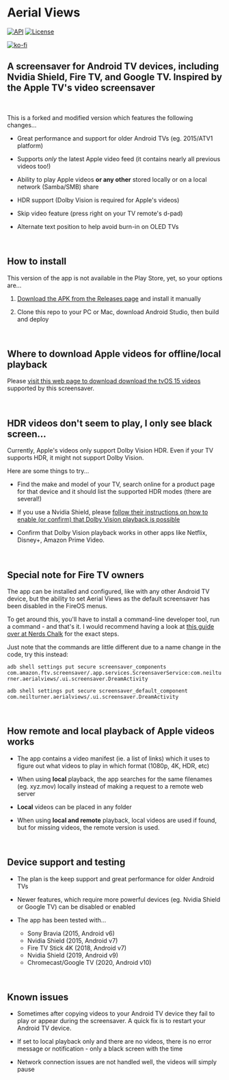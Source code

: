 # Aerial Views

[![API](https://img.shields.io/badge/API-23%2B-brightgreen.svg?style=flat)](https://android-arsenal.com/api?level=23)
[![License](https://img.shields.io/:license-gpl%20v3-brightgreen.svg?style=flat)](https://raw.githubusercontent.com/theothernt/AerialViews/master/LICENSE)

[![ko-fi](https://ko-fi.com/img/githubbutton_sm.svg)](https://ko-fi.com/I3I86BK6U)

## A screensaver for Android TV devices, including Nvidia Shield, Fire TV, and Google TV. Inspired by the Apple TV's video screensaver

<br/>

This is a forked and modified version which features the following changes...

- Great performance and support for older Android TVs (eg. 2015/ATV1 platform)

- Supports *only* the latest Apple video feed (it contains nearly all previous videos too!)

- Ability to play Apple videos **or any other** stored locally or on a local network (Samba/SMB) share

- HDR support (Dolby Vision is required for Apple's videos)

- Skip video feature (press right on your TV remote's d-pad)

- Alternate text position to help avoid burn-in on OLED TVs

<br/>

## How to install

This version of the app is not available in the Play Store, yet, so your options are...

1. [Download the APK from the Releases page](https://github.com/theothernt/AerialViews/releases) and install it manually

2. Clone this repo to your PC or Mac, download Android Studio, then build and deploy

<br/>

## Where to download Apple videos for offline/local playback

Please [visit this web page to download download the tvOS 15 videos](https://aerial-videos.netlify.app/) supported by this screensaver.

<br/>

## HDR videos don't seem to play, I only see black screen...

Currently, Apple's videos only support Dolby Vision HDR. Even if your TV supports HDR, it might not support Dolby Vision.

Here are some things to try...

* Find the make and model of your TV, search online for a product page for that device and it should list the supported HDR modes (there are several!)

* If you use a Nvidia Shield, please [follow their instructions on how to enable (or confirm) that Dolby Vision playback is possible](https://www.nvidia.com/en-us/shield/support/shield-tv/enable-dolby-vision-hdr10-on-shield/)

* Confirm that Dolby Vision playback works in other apps like Netflix, Disney+, Amazon Prime Video.

<br/>

## Special note for Fire TV owners

The app can be installed and configured, like with any other Android TV device, but the ability to set Aerial Views as the default screensaver has been disabled in the FireOS menus.

To get around this, you'll have to install a command-line developer tool, run a command - and that's it. I would recommend having a look at [this guide over at Nerds Chalk](https://nerdschalk.com/change-fire-tv-screensaver-apple-tv/) for the exact steps.

Just note that the commands are little different due to a name change in the code, try this instead:

`adb shell settings put secure screensaver_components com.amazon.ftv.screensaver/.app.services.ScreensaverService:com.neilturner.aerialviews/.ui.screensaver.DreamActivity` 

`adb shell settings put secure screensaver_default_component com.neilturner.aerialviews/.ui.screensaver.DreamActivity`

<br/>

## How remote and local playback of Apple videos works

- The app contains a video manifest (ie. a list of links) which it uses to figure out what videos to play in which format (1080p, 4K, HDR, etc)

- When using **local** playback, the app searches for the same filenames (eg. xyz.mov) locally instead of making a request to a remote web server

- **Local** videos can be placed in any folder

- When using **local and remote** playback, local videos are used if found, but for missing videos, the remote version is used.

<br/>

## Device support and testing

- The plan is the keep support and great performance for older Android TVs

- Newer features, which require more powerful devices (eg. Nvidia Shield or Google TV) can be disabled or enabled

- The app has been tested with...
  - Sony Bravia (2015, Android v6)
  - Nvidia Shield (2015, Android v7)
  - Fire TV Stick 4K (2018, Android v7)
  - Nvidia Shield (2019, Android v9)
  - Chromecast/Google TV (2020, Android v10)

<br/>

## Known issues

- Sometimes after copying videos to your Android TV device they fail to play or appear during the screensaver. A quick fix is to restart your Android TV device.

- If set to local playback only and there are no videos, there is no error message or notification - only a black screen with the time

- Network connection issues are not handled well, the videos will simply pause

<br />
